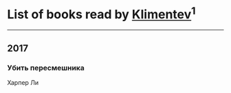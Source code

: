 # List of books read by [Klimentev](https://plus.google.com/u/0/104202610850481913650/)<sup>1</sup>
---

## 2017

### Убить пересмешника
Харпер Ли



